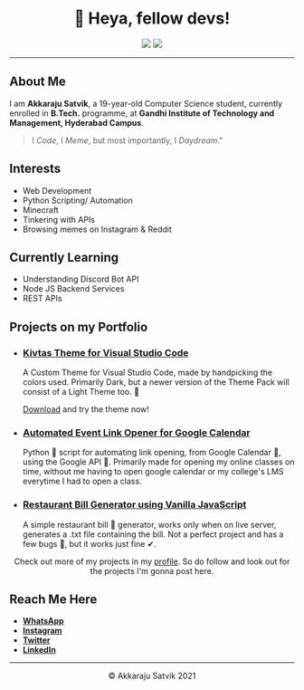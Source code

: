<h1 style="text-align: center;">👋 Heya, fellow devs! </h1>

<div style="text-align: center;">

<img src="https://img.shields.io/twitter/follow/Satv1k?label=Follow%20me%20on%20Twitter&style=social">  <img src="https://img.shields.io/github/followers/akkaraju-satvik?label=Follow%20me%20on%20GitHub&style=social">

</div>

---

<main>

## About Me

I am **Akkaraju Satvik**, a 19-year-old Computer Science student, currently enrolled in **B.Tech.** programme, at **Gandhi Institute of Technology and Management, Hyderabad Campus**.

> I _Code_, I _Meme_, but most importantly, I _Daydream_."
## Interests

<ul id="interests">
    <li>Web Development</li>
    <li>Python Scripting/ Automation</li>
    <li>Minecraft</li>
    <li>Tinkering with APIs</li>
    <li>Browsing memes on Instagram & Reddit </li>
</ul>



## Currently Learning

<ul id="currently-learning">
    <li> Understanding Discord Bot API </li>
    <li> Node JS Backend Services</li>
    <li> REST APIs </li>
</ul>

<h2>Projects on my Portfolio</h2>

<ul id="projects">
    <li> 
        <h3> <a href="https://www.github.com/akkaraju-satvik/kivtas-theme"> Kivtas Theme for Visual Studio Code </a> </h3>
        <p> A Custom Theme for Visual Studio Code, made by handpicking the colors used. Primarily Dark, but a newer version of the Theme Pack will consist of a Light Theme too. 🤞</p>
        <p> <a href="https://marketplace.visualstudio.com/items?itemName=akkaraju-satvik.kivtas-theme">Download</a> and try the theme now!
    </li>
    <li>
        <h3> <a href="https://www.github.com/akkaraju-satvik/automated-event-link-opener"> Automated Event Link Opener for Google Calendar </a> </h3>
        <p> Python 🐍 script for automating link opening, from Google Calendar 📅, using the Google API 🤖.  Primarily made for opening my online classes on time, without me having to open google calendar or my college's LMS everytime I had to open a class. </p>
    </li>
    <li>
        <h3> <a href="https://www.github.com/akkaraju-satvik/restaurant-billing-js"> Restaurant Bill Generator using Vanilla JavaScript</a> </h3>
        <p> A simple restaurant bill 📜 generator, works only when on live server, generates a .txt file containing the bill. Not a perfect project and has a few bugs 🐞, but it works just fine ✔. </p>
    </li>
</ul>

<div style="text-align: center;">

Check out more of my projects in my <a href="https://www.github.com/akkaraju-satvik">profile</a>. So do follow and look out for the projects I'm gonna post here. 

</div>

<h2 id="reach"> Reach Me Here </h2>
<div class="container">
    <ul class="reach">
        <li><b><a href="https://wa.me/qr/EYFDUHCFFJL7D1">WhatsApp</a></b></li>
        <li><b><a href="https://instagram.com/satvik.codes">Instagram</a></b></li>
        <li><b><a href="https://twitter.com/Satv1k">Twitter</a></b></li>
        <li><b><a href="https://www.linkedin.com/in/satvik-akkaraju-41713247/">LinkedIn</a></b></li>
    </ul>
</div>
</div>

---

<footer style="text-align: center;">
    &copy; Akkaraju Satvik 2021
</footer>

<main>
